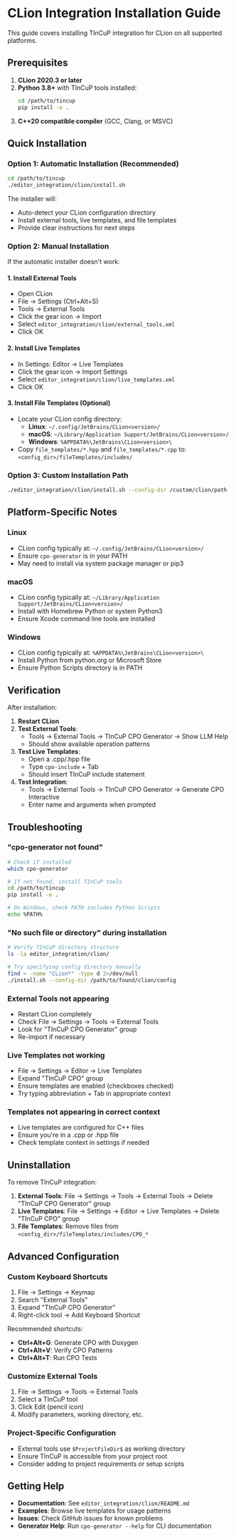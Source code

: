 # CLion Integration Installation Guide

This guide covers installing TInCuP integration for CLion on all supported platforms.

## Prerequisites

1. **CLion 2020.3 or later**
2. **Python 3.8+** with TInCuP tools installed:
   ```bash
   cd /path/to/tincup
   pip install -e .
   ```
3. **C++20 compatible compiler** (GCC, Clang, or MSVC)

## Quick Installation

### Option 1: Automatic Installation (Recommended)

```bash
cd /path/to/tincup
./editor_integration/clion/install.sh
```

The installer will:
- Auto-detect your CLion configuration directory
- Install external tools, live templates, and file templates
- Provide clear instructions for next steps

### Option 2: Manual Installation

If the automatic installer doesn't work:

#### 1. Install External Tools
- Open CLion
- File → Settings (Ctrl+Alt+S)
- Tools → External Tools
- Click the gear icon → Import
- Select `editor_integration/clion/external_tools.xml`
- Click OK

#### 2. Install Live Templates
- In Settings: Editor → Live Templates
- Click the gear icon → Import Settings
- Select `editor_integration/clion/live_templates.xml`
- Click OK

#### 3. Install File Templates (Optional)
- Locate your CLion config directory:
  - **Linux**: `~/.config/JetBrains/CLion<version>/`
  - **macOS**: `~/Library/Application Support/JetBrains/CLion<version>/`
  - **Windows**: `%APPDATA%\JetBrains\CLion<version>\`
- Copy `file_templates/*.hpp` and `file_templates/*.cpp` to:
  `<config_dir>/fileTemplates/includes/`

### Option 3: Custom Installation Path

```bash
./editor_integration/clion/install.sh --config-dir /custom/clion/path
```

## Platform-Specific Notes

### Linux
- CLion config typically at: `~/.config/JetBrains/CLion<version>/`
- Ensure `cpo-generator` is in your PATH
- May need to install via system package manager or pip3

### macOS
- CLion config typically at: `~/Library/Application Support/JetBrains/CLion<version>/`
- Install with Homebrew Python or system Python3
- Ensure Xcode command line tools are installed

### Windows
- CLion config typically at: `%APPDATA%\JetBrains\CLion<version>\`
- Install Python from python.org or Microsoft Store
- Ensure Python Scripts directory is in PATH

## Verification

After installation:

1. **Restart CLion**
2. **Test External Tools**:
   - Tools → External Tools → TInCuP CPO Generator → Show LLM Help
   - Should show available operation patterns
3. **Test Live Templates**:
   - Open a .cpp/.hpp file
   - Type `cpo-include` + Tab
   - Should insert TInCuP include statement
4. **Test Integration**:
   - Tools → External Tools → TInCuP CPO Generator → Generate CPO Interactive
   - Enter name and arguments when prompted

## Troubleshooting

### "cpo-generator not found"
```bash
# Check if installed
which cpo-generator

# If not found, install TInCuP tools
cd /path/to/tincup
pip install -e .

# On Windows, check PATH includes Python Scripts
echo %PATH%
```

### "No such file or directory" during installation
```bash
# Verify TInCuP directory structure
ls -la editor_integration/clion/

# Try specifying config directory manually
find ~ -name "CLion*" -type d 2>/dev/null
./install.sh --config-dir /path/to/found/clion/config
```

### External Tools not appearing
- Restart CLion completely
- Check File → Settings → Tools → External Tools
- Look for "TInCuP CPO Generator" group
- Re-import if necessary

### Live Templates not working
- File → Settings → Editor → Live Templates
- Expand "TInCuP CPO" group
- Ensure templates are enabled (checkboxes checked)
- Try typing abbreviation + Tab in appropriate context

### Templates not appearing in correct context
- Live templates are configured for C++ files
- Ensure you're in a .cpp or .hpp file
- Check template context in settings if needed

## Uninstallation

To remove TInCuP integration:

1. **External Tools**: File → Settings → Tools → External Tools → Delete "TInCuP CPO Generator" group
2. **Live Templates**: File → Settings → Editor → Live Templates → Delete "TInCuP CPO" group  
3. **File Templates**: Remove files from `<config_dir>/fileTemplates/includes/CPO_*`

## Advanced Configuration

### Custom Keyboard Shortcuts
1. File → Settings → Keymap
2. Search "External Tools" 
3. Expand "TInCuP CPO Generator"
4. Right-click tool → Add Keyboard Shortcut

Recommended shortcuts:
- **Ctrl+Alt+G**: Generate CPO with Doxygen
- **Ctrl+Alt+V**: Verify CPO Patterns
- **Ctrl+Alt+T**: Run CPO Tests

### Customize External Tools
1. File → Settings → Tools → External Tools
2. Select a TInCuP tool
3. Click Edit (pencil icon)
4. Modify parameters, working directory, etc.

### Project-Specific Configuration
- External tools use `$ProjectFileDir$` as working directory
- Ensure TInCuP is accessible from your project root
- Consider adding to project requirements or setup scripts

## Getting Help

- **Documentation**: See `editor_integration/clion/README.md`
- **Examples**: Browse live templates for usage patterns
- **Issues**: Check GitHub issues for known problems
- **Generator Help**: Run `cpo-generator --help` for CLI documentation